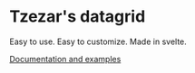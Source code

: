 # Tzezar's datagrid
Easy to use. Easy to customize. Made in svelte.

[Documentation and examples](https://tzezars-datagrid.vercel.app/)
